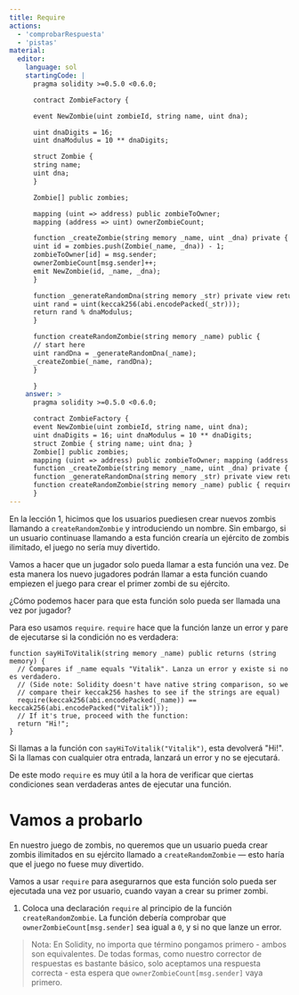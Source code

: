 ```yaml
---
title: Require
actions:
  - 'comprobarRespuesta'
  - 'pistas'
material:
  editor:
    language: sol
    startingCode: |
      pragma solidity >=0.5.0 <0.6.0;

      contract ZombieFactory {

      event NewZombie(uint zombieId, string name, uint dna);

      uint dnaDigits = 16;
      uint dnaModulus = 10 ** dnaDigits;

      struct Zombie {
      string name;
      uint dna;
      }

      Zombie[] public zombies;

      mapping (uint => address) public zombieToOwner;
      mapping (address => uint) ownerZombieCount;

      function _createZombie(string memory _name, uint _dna) private {
      uint id = zombies.push(Zombie(_name, _dna)) - 1;
      zombieToOwner[id] = msg.sender;
      ownerZombieCount[msg.sender]++;
      emit NewZombie(id, _name, _dna);
      }

      function _generateRandomDna(string memory _str) private view returns (uint) {
      uint rand = uint(keccak256(abi.encodePacked(_str)));
      return rand % dnaModulus;
      }

      function createRandomZombie(string memory _name) public {
      // start here
      uint randDna = _generateRandomDna(_name);
      _createZombie(_name, randDna);
      }

      }
    answer: >
      pragma solidity >=0.5.0 <0.6.0;

      contract ZombieFactory {
      event NewZombie(uint zombieId, string name, uint dna);
      uint dnaDigits = 16; uint dnaModulus = 10 ** dnaDigits;
      struct Zombie { string name; uint dna; }
      Zombie[] public zombies;
      mapping (uint => address) public zombieToOwner; mapping (address => uint) ownerZombieCount;
      function _createZombie(string memory _name, uint _dna) private { uint id = zombies.push(Zombie(_name, _dna)) - 1; zombieToOwner[id] = msg.sender; ownerZombieCount[msg.sender]++; emit NewZombie(id, _name, _dna); }
      function _generateRandomDna(string memory _str) private view returns (uint) { uint rand = uint(keccak256(abi.encodePacked(_str))); return rand % dnaModulus; }
      function createRandomZombie(string memory _name) public { require(ownerZombieCount[msg.sender] == 0); uint randDna = _generateRandomDna(_name); _createZombie(_name, randDna); }
      }
---
```


En la lección 1, hicimos que los usuarios puediesen crear nuevos zombis llamando a `createRandomZombie` y introduciendo un nombre. Sin embargo, si un usuario continuase llamando a esta función crearía un ejército de zombis ilimitado, el juego no sería muy divertido.

Vamos a hacer que un jugador solo pueda llamar a esta función una vez. De esta manera los nuevo jugadores podrán llamar a esta función cuando empiezen el juego para crear el primer zombi de su ejército.

¿Cómo podemos hacer para que esta función solo pueda ser llamada una vez por jugador?

Para eso usamos `require`. `require` hace que la función lanze un error y pare de ejecutarse si la condición no es verdadera:

    function sayHiToVitalik(string memory _name) public returns (string memory) {
      // Compares if _name equals "Vitalik". Lanza un error y existe si no es verdadero.
      // (Side note: Solidity doesn't have native string comparison, so we
      // compare their keccak256 hashes to see if the strings are equal)
      require(keccak256(abi.encodePacked(_name)) == keccak256(abi.encodePacked("Vitalik")));
      // If it's true, proceed with the function:
      return "Hi!";
    }
    

Si llamas a la función con `sayHiToVitalik("Vitalik")`, esta devolverá "Hi!". Si la llamas con cualquier otra entrada, lanzará un error y no se ejecutará.

De este modo `require` es muy útil a la hora de verificar que ciertas condiciones sean verdaderas antes de ejecutar una función.

# Vamos a probarlo

En nuestro juego de zombis, no queremos que un usuario pueda crear zombis ilimitados en su ejército llamado a `createRandomZombie` — esto haría que el juego no fuese muy divertido.

Vamos a usar `require` para asegurarnos que esta función solo pueda ser ejecutada una vez por usuario, cuando vayan a crear su primer zombi.

1. Coloca una declaración `require` al principio de la función `createRandomZombie`. La función debería comprobar que `ownerZombieCount[msg.sender]` sea igual a `0`, y si no que lanze un error.

> Nota: En Solidity, no importa que término pongamos primero - ambos son equivalentes. De todas formas, como nuestro corrector de respuestas es bastante básico, solo aceptamos una respuesta correcta - esta espera que `ownerZombieCount[msg.sender]` vaya primero.